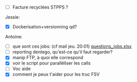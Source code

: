 - [ ] Facture recyclées STPPS ?

Jessie:
- [x] Dockerisation+versionning qd?

Antoine:
- [ ] que sont ces jobs: (cf mail jeu. 20:01) [questions_jobs.xlsx](file:///C:%5CUsers%5Cjordan.lallemand%5CDocuments%5Ctemp%5Cquestions_jobs.xlsx)
- [ ] reporting dentego, qu'est-ce qu'il faut regarder?
- [x] manip FTP, à quoi elle correspond
- [x] voir le script pour paralléliser les calls
- [ ] Voc aide
- [x] comment je peux t'aider pour les truc FSV
